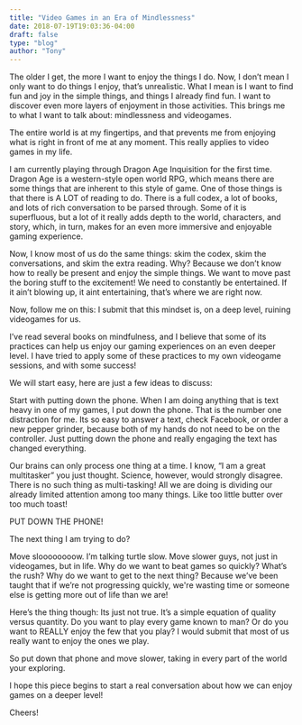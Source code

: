 ```yaml
---
title: "Video Games in an Era of Mindlessness"
date: 2018-07-19T19:03:36-04:00
draft: false
type: "blog"
author: "Tony"
---
```


The older I get, the more I want to enjoy the things I do. Now, I don’t mean I only want to do things I enjoy, that’s unrealistic. What I mean is I want to find fun and joy in the simple things, and things I already find fun. I want to discover even more layers of enjoyment in those activities. This brings me to what I want to talk about: mindlessness and videogames. 
	
<!--more-->

The entire world is at my fingertips, and that prevents me from enjoying what is right in front of me at any moment. This really applies to video games in my life.

I am currently playing through Dragon Age Inquisition for the first time. Dragon Age is a western-style open world RPG, which means there are some things that are inherent to this style of game. One of those things is that there is A LOT of reading to do. There is a full codex, a lot of books, and lots of rich conversation to be parsed through. Some of it is superfluous, but a lot of it really adds depth to the world, characters, and story, which, in turn, makes for an even more immersive and enjoyable gaming experience. 

Now, I know most of us do the same things: skim the codex, skim the conversations, and skim the extra reading. Why? Because we don’t know how to really be present and enjoy the simple things. We want to move past the boring stuff to the excitement! We need to constantly be entertained. If it ain’t blowing up, it aint entertaining, that’s where we are right now. 

Now, follow me on this: I submit that this mindset is, on a deep level, ruining videogames for us. 

I’ve read several books on mindfulness, and I believe that some of its practices can help us enjoy our gaming experiences on an even deeper level. I have tried to apply some of these practices to my own videogame sessions, and with some success! 

We will start easy, here are just a few ideas to discuss: 

Start with putting down the phone. When I am doing anything that is text heavy in one of my games, I put down the phone. That is the number one distraction for me. Its so easy to answer a text, check Facebook, or order a new pepper grinder, because both of my hands do not need to be on the controller. Just putting down the phone and really engaging the text has changed everything. 

Our brains can only process one thing at a time. I know, “I am a great multitasker” you just thought. Science, however, would strongly disagree. There is no such thing as multi-tasking! All we are doing is dividing our already limited attention among too many things. Like too little butter over too much toast!  

PUT DOWN THE PHONE!

The next thing I am trying to do? 

Move sloooooooow. I’m talking turtle slow. Move slower guys, not just in videogames, but in life. Why do we want to beat games so quickly? What’s the rush? Why do we want to get to the next thing? Because we’ve been taught that if we’re not progressing quickly, we're wasting time or someone else is getting more out of life than we are!

Here’s the thing though: Its just not true. It’s a simple equation of quality versus quantity. Do you want to play every game known to man? Or do you want to REALLY enjoy the few that you play? I would submit that most of us really want to enjoy the ones we play. 

So put down that phone and move slower, taking in every part of the world your exploring. 

I hope this piece begins to start a real conversation about how we can enjoy games on a deeper level!

Cheers!